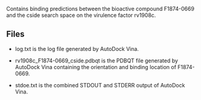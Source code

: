 Contains binding predictions between the bioactive compound F1874-0669 and the cside search space on the virulence factor rv1908c.

## Files

- log.txt is the log file generated by AutoDock Vina.

- rv1908c_F1874-0669_cside.pdbqt is the PDBQT file generated by AutoDock Vina containing the orientation and binding location of F1874-0669.

- stdoe.txt is the combined STDOUT and STDERR output of AutoDock Vina.

